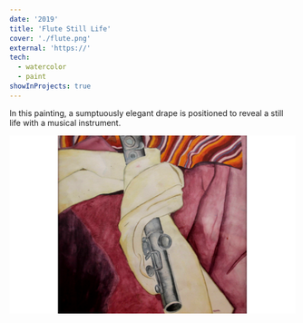 ```yaml
---
date: '2019'
title: 'Flute Still Life'
cover: './flute.png'
external: 'https://'
tech:
  - watercolor
  - paint
showInProjects: true
---
```


In this painting, a sumptuously elegant drape is positioned to reveal a still life with a musical instrument.

<img src="flute.png" alt="" style="float: initial;"/>
